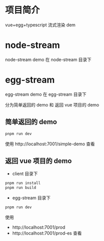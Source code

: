
# 项目简介
vue+egg+typescript 流式渲染 dem

# node-stream
node-stream demo 在 node-stream 目录下

# egg-stream
egg-stream demo 在 egg-stream 目录下

分为简单返回的 demo 和 返回 vue 项目的 demo

## 简单返回的 demo

```bash
pnpm run dev
```

使用 http://localhost:7001/simple-demo 查看

## 返回 vue 项目的 demo
- client 目录下
```bash
pnpm run install
pnpm run build
```
- egg-stream 目录下
```bash
pnpm run dev
```
使用
- http://localhost:7001/prod
- http://localhost:7001/prod-es
查看

